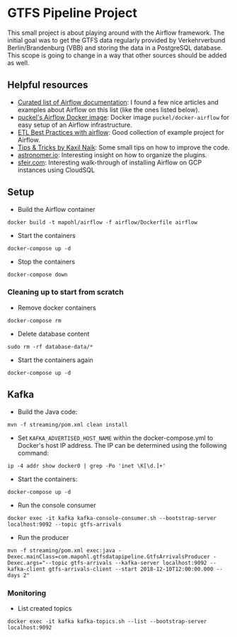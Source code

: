 # GTFS Pipeline Project

This small project is about playing around with the Airflow framework. The initial goal was to get the GTFS data 
regularly provided by Verkehrverbund Berlin/Brandenburg (VBB) and storing the data in a PostgreSQL database. This scope 
is going to change in a way that other sources should be added as well.

## Helpful resources

* [Curated list of Airflow documentation](https://github.com/jghoman/awesome-apache-airflow): I found a few nice articles and examples about Airflow on this list (like the ones listed below). 
* [puckel's Airflow Docker image](https://github.com/puckel/docker-airflow): Docker image `puckel/docker-airflow` for easy setup of an Airflow infrastructure.
* [ETL Best Practices with airflow](https://gtoonstra.github.io/etl-with-airflow/index.html): Good collection of example project for Airflow.
* [Tips & Tricks by Kaxil Naik](https://medium.com/datareply/airflow-lesser-known-tips-tricks-and-best-practises-cf4d4a90f8f): Some small tips on how to improve the code.
* [astronomer.io](https://www.astronomer.io/guides/using-airflow-plugins/): Interesting insight on how to organize the plugins.
* [sfeir.com](https://lemag.sfeir.com/installing-and-using-apache-airflow-on-the-google-cloud-platform/): Interesting walk-through of installing Airflow on GCP instances using CloudSQL

## Setup

* Build the Airflow container
```
docker build -t mapohl/airflow -f airflow/Dockerfile airflow
```
* Start the containers
```
docker-compose up -d
```
* Stop the containers
```
docker-compose down
```

### Cleaning up to start from scratch
* Remove docker containers
```
docker-compose rm
```
* Delete database content
```
sudo rm -rf database-data/*
```
* Start the containers again
```
docker-compose up -d
```

## Kafka
* Build the Java code:
```
mvn -f streaming/pom.xml clean install
```
* Set `KAFKA_ADVERTISED_HOST_NAME` within the docker-compose.yml to Docker's host IP address. The IP can be determined using the following command:
```
ip -4 addr show docker0 | grep -Po 'inet \K[\d.]+'
```
* Start the containers:
```
docker-compose up -d
```
* Run the console consumer
```
docker exec -it kafka kafka-console-consumer.sh --bootstrap-server localhost:9092 --topic gtfs-arrivals
```
* Run the producer
```
mvn -f streaming/pom.xml exec:java -Dexec.mainClass=com.mapohl.gtfsdatapipeline.GtfsArrivalsProducer -Dexec.args="--topic gtfs-arrivals --kafka-server localhost:9092 --kafka-client gtfs-arrivals-client --start 2018-12-10T12:00:00.000 --days 2"
```

### Monitoring
* List created topics
```
docker exec -it kafka kafka-topics.sh --list --bootstrap-server localhost:9092
```
